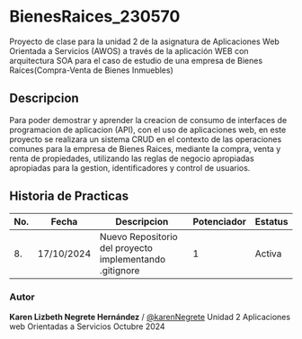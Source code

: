 # BienesRaices_230570

Proyecto de clase para la unidad 2 de la asignatura de Aplicaciones Web Orientada a Servicios (AWOS) a través de la aplicación WEB con arquitectura SOA para el caso de estudio de una empresa de Bienes Raíces(Compra-Venta de Bienes Inmuebles)  

## Descripcion 

Para poder demostrar y aprender la creacion de consumo de interfaces de programacion de aplicacion (API), con el uso de aplicaciones web, en este proyecto se realizara un sistema CRUD en el contexto de las operaciones comunes para la empresa de Bienes Raices, mediante  la compra, venta y renta de propiedades, utilizando las reglas de negocio apropiadas apropiadas para la gestion, identificadores y control de usuarios.

## Historia de Practicas 
|No.|Fecha|Descripcion|Potenciador|Estatus|
|--|--|--|--|--|
|8.|17/10/2024|Nuevo Repositorio del proyecto implementando .gitignore|1|Activa|

### Autor
**Karen Lizbeth Negrete Hernández** / [@karenNegrete](https://github.com/karenNegrete06)
Unidad 2
Aplicaciones web Orientadas a Servicios 
Octubre 2024
